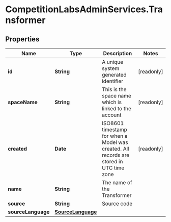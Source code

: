 # CompetitionLabsAdminServices.Transformer

## Properties

Name | Type | Description | Notes
------------ | ------------- | ------------- | -------------
**id** | **String** | A unique system generated identifier | [readonly] 
**spaceName** | **String** | This is the space name which is linked to the account | [readonly] 
**created** | **Date** | ISO8601 timestamp for when a Model was created. All records are stored in UTC time zone | [readonly] 
**name** | **String** | The name of the Transformer | 
**source** | **String** | Source code | 
**sourceLanguage** | [**SourceLanguage**](SourceLanguage.md) |  | 


